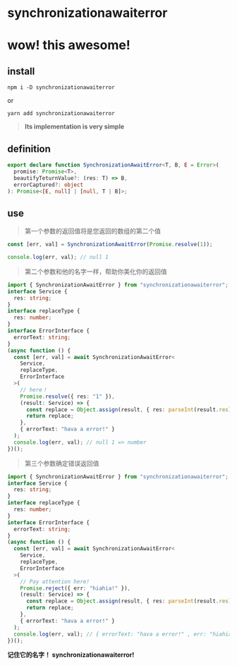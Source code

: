 # synchronizationawaiterror

# wow! this awesome!

## install

`npm i -D synchronizationawaiterror`

or

`yarn add synchronizationawaiterror`

> **Its implementation is very simple**

## definition

```typescript
export declare function SynchronizationAwaitError<T, B, E = Error>(
  promise: Promise<T>,
  beautifyTeturnValue?: (res: T) => B,
  errorCaptured?: object
): Promise<[E, null] | [null, T | B]>;
```

## use

> 第一个参数的返回值将是您返回的数组的第二个值

```typescript
const [err, val] = SynchronizationAwaitError(Promise.resolve(1));

console.log(err, val); // null 1
```

> 第二个参数和他的名字一样，帮助你美化你的返回值

```typescript
import { SynchronizationAwaitError } from "synchronizationawaiterror";
interface Service {
  res: string;
}
interface replaceType {
  res: number;
}
interface ErrorInterface {
  errorText: string;
}
(async function () {
  const [err, val] = await SynchronizationAwaitError<
    Service,
    replaceType,
    ErrorInterface
  >(
    // here！
    Promise.resolve({ res: "1" }),
    (result: Service) => {
      const replace = Object.assign(result, { res: parseInt(result.res) });
      return replace;
    },
    { errorText: "hava a error!" }
  );
  console.log(err, val); // null 1 => number
})();
```

> 第三个参数确定错误返回值

```typescript
import { SynchronizationAwaitError } from "synchronizationawaiterror";
interface Service {
  res: string;
}
interface replaceType {
  res: number;
}
interface ErrorInterface {
  errorText: string;
}
(async function () {
  const [err, val] = await SynchronizationAwaitError<
    Service,
    replaceType,
    ErrorInterface
  >(
    // Pay attention here!
    Promise.reject({ err: "hiahia!" }),
    (result: Service) => {
      const replace = Object.assign(result, { res: parseInt(result.res) });
      return replace;
    },
    { errorText: "hava a error!" }
  );
  console.log(err, val); // { errorText: "hava a error!" , err: "hiahia!"  }
})();
```

**记住它的名字！ synchronizationawaiterror!**

